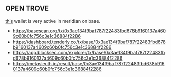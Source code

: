 

## OPEN TROVE

[this](https://basescan.org/txs?a=0xca26ECF47Ce060855E652a4179d1D461de943822&p=2) wallet is very active in meridian on base.


* https://basescan.org/tx/0x3ae134f9baf787f22483fbd678b9160137a4609c60b0fc756c3e1c36884f2286
* https://dashboard.tenderly.co/tx/base/0x3ae134f9baf787f22483fbd678b9160137a4609c60b0fc756c3e1c36884f2286
* https://app.blocksec.com/explorer/tx/base/0x3ae134f9baf787f22483fbd678b9160137a4609c60b0fc756c3e1c36884f2286
* https://metasleuth.io/result/base/0x3ae134f9baf787f22483fbd678b9160137a4609c60b0fc756c3e1c36884f2286

